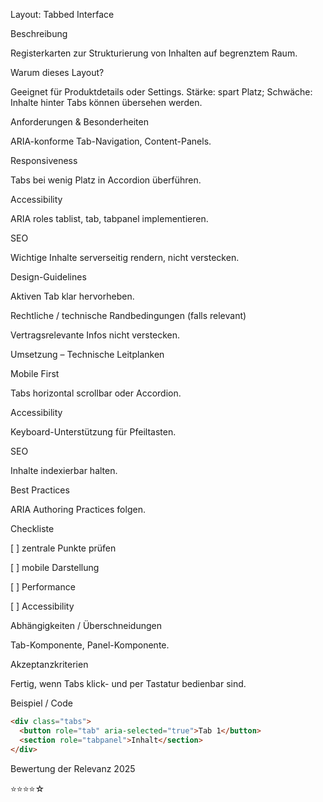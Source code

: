 Layout: Tabbed Interface

Beschreibung

Registerkarten zur Strukturierung von Inhalten auf begrenztem Raum.

Warum dieses Layout?

Geeignet für Produktdetails oder Settings. Stärke: spart Platz; Schwäche: Inhalte hinter Tabs können übersehen werden.

Anforderungen & Besonderheiten

ARIA-konforme Tab-Navigation, Content-Panels.

Responsiveness

Tabs bei wenig Platz in Accordion überführen.

Accessibility

ARIA roles tablist, tab, tabpanel implementieren.

SEO

Wichtige Inhalte serverseitig rendern, nicht verstecken.

Design-Guidelines

Aktiven Tab klar hervorheben.

Rechtliche / technische Randbedingungen (falls relevant)

Vertragsrelevante Infos nicht verstecken.

Umsetzung – Technische Leitplanken

Mobile First

Tabs horizontal scrollbar oder Accordion.

Accessibility

Keyboard-Unterstützung für Pfeiltasten.

SEO

Inhalte indexierbar halten.

Best Practices

ARIA Authoring Practices folgen.

Checkliste

[ ] zentrale Punkte prüfen

[ ] mobile Darstellung

[ ] Performance

[ ] Accessibility

Abhängigkeiten / Überschneidungen

Tab-Komponente, Panel-Komponente.

Akzeptanzkriterien

Fertig, wenn Tabs klick- und per Tastatur bedienbar sind.

Beispiel / Code

```html
<div class="tabs">
  <button role="tab" aria-selected="true">Tab 1</button>
  <section role="tabpanel">Inhalt</section>
</div>
```

Bewertung der Relevanz 2025

⭐⭐⭐⭐☆

